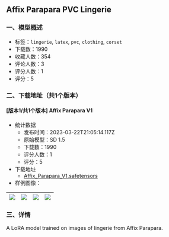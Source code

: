 ## Affix Parapara PVC Lingerie
### 一、模型概述

- 标签：`lingerie`, `latex`, `pvc`, `clothing`, `corset`
- 下载数：1990
- 收藏人数：354
- 评论人数：3
- 评分人数：1
- 评分：5

### 二、下载地址（共1个版本）

#### [版本1/共1个版本] Affix Parapara V1

- 统计数据
  - 发布时间：2023-03-22T21:05:14.117Z
  - 原始模型：SD 1.5
  - 下载数：1990
  - 评分人数：1
  - 评分：5
- 下载地址
  - [Affix_Parapara_V1.safetensors](https://civitai.com/api/download/models/27546)
- 样例图像：

| <img src="https://image.civitai.com/xG1nkqKTMzGDvpLrqFT7WA/6efcc49d-2594-442b-6105-3f03f6388000/width=450/303362.jpeg" /> | <img src="https://image.civitai.com/xG1nkqKTMzGDvpLrqFT7WA/9a51e1b5-319a-4f0f-ff7f-e89ab1d47b00/width=450/303365.jpeg" /> | <img src="https://image.civitai.com/xG1nkqKTMzGDvpLrqFT7WA/ee92d715-df02-43fd-61ab-7c92b051db00/width=450/303364.jpeg" /> | <img src="https://image.civitai.com/xG1nkqKTMzGDvpLrqFT7WA/0f91489a-8f7c-4aa0-31fc-fcf747973400/width=450/303363.jpeg" /> |
| ---- | ---- | ---- | ---- |


### 三、详情
<p>A LoRA model trained on images of lingerie from Affix Parapara.</p>